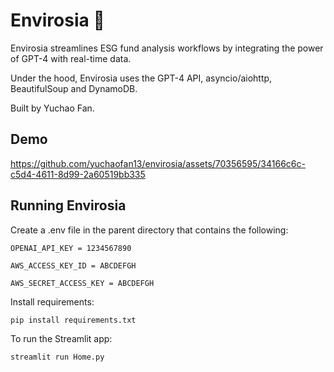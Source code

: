 # Envirosia 🌲

Envirosia streamlines ESG fund analysis workflows by integrating the power of GPT-4 with real-time data.

Under the hood, Envirosia uses the GPT-4 API, asyncio/aiohttp, BeautifulSoup and DynamoDB.

Built by Yuchao Fan.

## Demo
https://github.com/yuchaofan13/envirosia/assets/70356595/34166c6c-c5d4-4611-8d99-2a60519bb335



## Running Envirosia

Create a .env file in the parent directory that contains the following:
```
OPENAI_API_KEY = 1234567890

AWS_ACCESS_KEY_ID = ABCDEFGH

AWS_SECRET_ACCESS_KEY = ABCDEFGH
 ```

Install requirements:
```
pip install requirements.txt
```
To run the Streamlit app:
```
streamlit run Home.py
```
